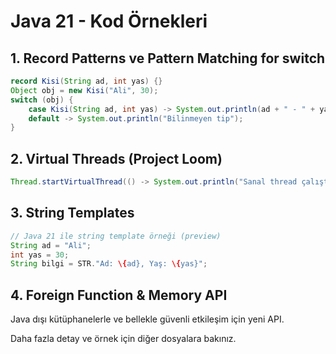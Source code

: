 # Java 21 - Kod Örnekleri

## 1. Record Patterns ve Pattern Matching for switch
```java
record Kisi(String ad, int yas) {}
Object obj = new Kisi("Ali", 30);
switch (obj) {
    case Kisi(String ad, int yas) -> System.out.println(ad + " - " + yas);
    default -> System.out.println("Bilinmeyen tip");
}
```

## 2. Virtual Threads (Project Loom)
```java
Thread.startVirtualThread(() -> System.out.println("Sanal thread çalıştı!"));
```

## 3. String Templates
```java
// Java 21 ile string template örneği (preview)
String ad = "Ali";
int yas = 30;
String bilgi = STR."Ad: \{ad}, Yaş: \{yas}";
```

## 4. Foreign Function & Memory API
Java dışı kütüphanelerle ve bellekle güvenli etkileşim için yeni API.

Daha fazla detay ve örnek için diğer dosyalara bakınız.
